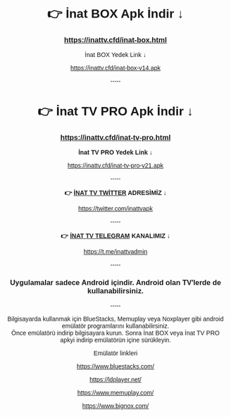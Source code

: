 
<!DOCTYPE html>
<html lang="tr">
<head>
<meta name="title" content="İnat TV Apk İndir">
<meta name="description" content="İnat TV Apk İndir - Bein Sports, Exxen, Netflix, BluTV, D-Smart, Disney+, Amazon Prime, HBO Max, Spor, Sinema, Belgesel, Ulusal kanallar, Dizi izle, Film izle, Belgesel izle. Daha fazlası için İnat TV uygulamalarını indirin."/>
<meta name="robots" content="index,follow"/>
</head>
<body>
<h1 style="text-align: center;"><span style="font-family: 'Arial Black', Gadget, sans-serif;">👉 İnat BOX Apk İndir &darr;</span></h1>
<h3 style="text-align: center;"><a href="https://dosya.co/sn9ri9zcfnxx/inattvbox.apk.html" target="_blank"><span style='font-family: "Arial Black", Gadget, sans-serif;'>https://inattv.cfd/inat-box.html</span></a></h3>
<p style="text-align: center;"><span style="font-family: 'Arial Black', Gadget, sans-serif;">İnat BOX Yedek Link &darr;</span></p>
<p style="text-align: center;"><a href="https://old.my.mobiroller.com/downloadAPK/Index?apk=3361951371912.apk"><span style="font-family: 'Arial Black', Gadget, sans-serif;">https://inattv.cfd/inat-box-v14.apk</span></a></p>
<p style="text-align: center;"><span style="font-family: 'Arial Black', Gadget, sans-serif;">-----</span></p>

<h1 style="text-align: center;"><span style="font-family: 'Arial Black', Gadget, sans-serif;">👉 İnat TV PRO Apk İndir &darr;</span></h1>
<h3 style="text-align: center;"><span style="font-family: 'Arial Black', Gadget, sans-serif;"><a href="https://dosya.co/sn9ri9zcfnxx/inattvbox.apk.html" target="_blank"><strong>https://inattv.cfd/inat-tv-pro.html</strong></a></span></h3>
<p style="text-align: center;"><span style="font-family: 'Arial Black', Gadget, sans-serif;"><strong>İnat TV PRO Yedek Link &darr;</strong></span></p>
<p style="text-align: center;"><span style="font-family: 'Arial Black', Gadget, sans-serif;"><a href="https://old.my.mobiroller.com/downloadAPK/Index?apk=3361951371912.apk">https://inattv.cfd/inat-tv-pro-v21.apk</a></span></p>

<p style="text-align: center;"><span style="font-family: 'Arial Black', Gadget, sans-serif;">-----</span></p>
<p style="text-align: center;"><span style="font-family: 'Arial Black', Gadget, sans-serif;"><strong>👉 <a href="https://twitter.com/hdtaraftartv4k2" target="_blank">İNAT TV TWİTTER</a> ADRESİMİZ &darr;</strong></span></p>
<p style="text-align: center;"><span style="font-family: 'Arial Black', Gadget, sans-serif;"><a href="https://twitter.com/hdtaraftartv4k2" target="_blank">https://twitter.com/inattvapk</a></span></p>
<p style="text-align: center;"><span style="font-family: 'Arial Black', Gadget, sans-serif;">-----</span></p>

<p style="text-align: center;"><span style="font-family: 'Arial Black', Gadget, sans-serif;"><strong>👉 <a href="https://twitter.com/hdtaraftartv4k2" target="_blank">İNAT TV TELEGRAM</a> KANALIMIZ &darr;</strong></span></p>
<p style="text-align: center;"><span style="font-family: 'Arial Black', Gadget, sans-serif;"><a href="https://twitter.com/hdtaraftartv4k2" target="_blank">https://t.me/inattvadmin</a></span></p>
<p style="text-align: center;"><span style="font-family: 'Arial Black', Gadget, sans-serif;">-----</span></p>

<h3 style="text-align: center;"><span style="font-family: Arial, Helvetica, sans-serif;">Uygulamalar sadece Android i&ccedil;indir. Android olan TV&apos;lerde de kullanabilirsiniz.</span></h3>
<p style="text-align: center;"><span style="font-family: 'Arial Black', Gadget, sans-serif;">-----</span></p>

<p style="text-align: center;"><span style="font-family: 'Arial Black', Gadget, sans-serif;">Bilgisayarda kullanmak i&ccedil;in BlueStacks, Memuplay veya Noxplayer gibi android em&uuml;lat&ouml;r programlarını kullanabilirsiniz.<br>&Ouml;nce em&uuml;lat&ouml;r&uuml; indirip bilgisayara kurun. Sonra İnat BOX veya İnat TV PRO apkyi indirip em&uuml;lat&ouml;r&uuml;n i&ccedil;ine s&uuml;r&uuml;kleyin.</span></p>
<p style="text-align: center;"><span style="font-family: 'Arial Black', Gadget, sans-serif;">Em&uuml;lat&ouml;r linkleri</span></p>
<p style="text-align: center;"><a href="https://www.bluestacks.com/" rel="noopener noreferrer" target="_blank"><span style="font-family: 'Arial Black', Gadget, sans-serif;">https://www.bluestacks.com/</span></a></p>
<p style="text-align: center;"><a href="https://ldplayer.net/" rel="noopener noreferrer" target="_blank"><span style="font-family: 'Arial Black', Gadget, sans-serif;">https://ldplayer.net/</span></a></p>
<p style="text-align: center;"><a href="https://www.memuplay.com/" rel="noopener noreferrer" target="_blank"><span style="font-family: 'Arial Black', Gadget, sans-serif;">https://www.memuplay.com/</span></a></p>
<p style="text-align: center;"><a href="https://www.bignox.com/" rel="noopener noreferrer" target="_blank"><span style="font-family: 'Arial Black', Gadget, sans-serif;">https://www.bignox.com/</span></a></p>
</body>
</html>
